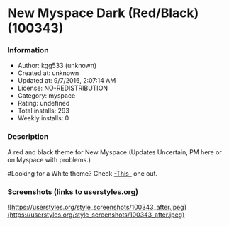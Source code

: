 # New Myspace Dark (Red/Black) (100343)

### Information
- Author: kgg533 (unknown)
- Created at: unknown
- Updated at: 9/7/2016, 2:07:14 AM
- License: NO-REDISTRIBUTION
- Category: myspace
- Rating: undefined
- Total installs: 293
- Weekly installs: 0


### Description
A red and black theme for New Myspace.(Updates Uncertain, PM here or on Myspace with problems.)

#Looking for a White theme? Check <a href="https://userstyles.org/styles/92588">-This-</a> one out.


### Screenshots (links to userstyles.org)
![https://userstyles.org/style_screenshots/100343_after.jpeg](https://userstyles.org/style_screenshots/100343_after.jpeg)


